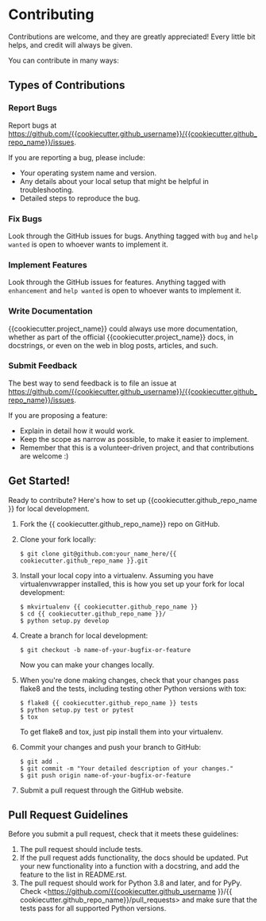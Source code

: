 # Contributing

Contributions are welcome, and they are greatly appreciated! Every
little bit helps, and credit will always be given.

You can contribute in many ways:

## Types of Contributions

### Report Bugs

Report bugs at <https://github.com/{{cookiecutter.github_username}}/{{cookiecutter.github_repo_name}}/issues>.

If you are reporting a bug, please include:

-   Your operating system name and version.
-   Any details about your local setup that might be helpful in troubleshooting.
-   Detailed steps to reproduce the bug.

### Fix Bugs

Look through the GitHub issues for bugs. Anything tagged with `bug` and
`help wanted` is open to whoever wants to implement it.

### Implement Features

Look through the GitHub issues for features. Anything tagged with
`enhancement` and `help wanted` is open to whoever wants to implement it.

### Write Documentation

{{cookiecutter.project_name}} could always use more documentation,
whether as part of the official {{cookiecutter.project_name}} docs,
in docstrings, or even on the web in blog posts, articles, and such.

### Submit Feedback

The best way to send feedback is to file an issue at
<https://github.com/{{cookiecutter.github_username}}/{{cookiecutter.github_repo_name}}/issues>.

If you are proposing a feature:

-   Explain in detail how it would work.
-   Keep the scope as narrow as possible, to make it easier to implement.
-   Remember that this is a volunteer-driven project, and that contributions are welcome :)

## Get Started!

Ready to contribute? Here's how to set up {{cookiecutter.github_repo_name }} for local development.

1.  Fork the {{ cookiecutter.github_repo_name}} repo on GitHub.

2.  Clone your fork locally:

    ```shell
    $ git clone git@github.com:your_name_here/{{ cookiecutter.github_repo_name }}.git
    ```

3.  Install your local copy into a virtualenv. Assuming you have
    virtualenvwrapper installed, this is how you set up your fork for
    local development:

    ```shell
    $ mkvirtualenv {{ cookiecutter.github_repo_name }}
    $ cd {{ cookiecutter.github_repo_name }}/
    $ python setup.py develop
    ```

4.  Create a branch for local development:

    ```shell
    $ git checkout -b name-of-your-bugfix-or-feature
    ```

    Now you can make your changes locally.

5.  When you're done making changes, check that your changes pass flake8
    and the tests, including testing other Python versions with tox:

    ```shell
    $ flake8 {{ cookiecutter.github_repo_name }} tests
    $ python setup.py test or pytest
    $ tox
    ```

    To get flake8 and tox, just pip install them into your virtualenv.

6.  Commit your changes and push your branch to GitHub:

    ```shell
    $ git add .
    $ git commit -m "Your detailed description of your changes."
    $ git push origin name-of-your-bugfix-or-feature
    ```

7.  Submit a pull request through the GitHub website.

## Pull Request Guidelines

Before you submit a pull request, check that it meets these guidelines:

1.  The pull request should include tests.
2.  If the pull request adds functionality, the docs should be updated.
    Put your new functionality into a function with a docstring, and add
    the feature to the list in README.rst.
3.  The pull request should work for Python 3.8 and later, and
    for PyPy. Check <https://github.com/{{cookiecutter.github_username }}/{{ cookiecutter.github_repo_name}}/pull_requests> and make sure that the tests pass for all
    supported Python versions.
